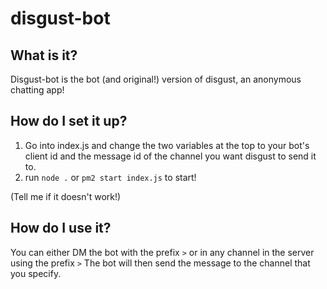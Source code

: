 # disgust-bot
## What is it?
Disgust-bot is the bot (and original!) version of disgust, an anonymous chatting app!

## How do I set it up?
1. Go into index.js and change the two variables at the top to your bot's client id and the message id of the channel you want disgust to send it to.
2. run `node .` or `pm2 start index.js` to start!

(Tell me if it doesn't work!)

## How do I use it?
You can either DM the bot with the prefix `>` or in any channel in the server using the prefix `>`
The bot will then send the message to the channel that you specify.
 
